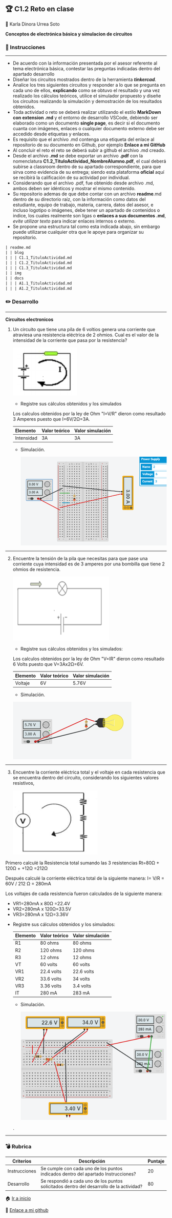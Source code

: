 ## :trophy: C1.2 Reto en clase
:woman: Karla Dinora Urrea Soto

**Conceptos de electrónica básica y simulacion de circuitos**

### :blue_book: Instrucciones
___

- De acuerdo con la información presentada por el asesor referente al tema electrónica básica, contestar las preguntas indicadas dentro del apartado desarrollo 
- Diseñar los circuitos mostrados dentro de la herramienta ***tinkercad***.
- Analice los tres siguientes circuitos y responder a lo que se pregunta en cada uno de ellos, **explicando** como se obtuvo el resultado y una vez realizado los cálculos teóricos, utilice el simulador propuesto y diseñe los circuitos realizando la simulación y demostración de los resultados obtenidos.
- Toda actividad o reto se deberá realizar utilizando el estilo **MarkDown con extension .md** y el entorno de desarrollo VSCode, debiendo ser elaborado como un documento **single page**, es decir si el documento cuanta con imágenes, enlaces o cualquier documento externo debe ser accedido desde etiquetas y enlaces.
- Es requisito que el archivo .md contenga una etiqueta del enlace al repositorio de su documento en Github, por ejemplo **Enlace a mi GitHub**
- Al concluir el reto el reto se deberá subir a github el archivo .md creado.
- Desde el archivo **.md** se debe exportar un archivo **.pdf** con la nomenclatura **C1.2_TituloActividad_NombreAlumno.pdf**, el cual deberá subirse a classroom dentro de su apartado correspondiente, para que sirva como evidencia de su entrega; siendo esta plataforma **oficial** aquí se recibirá la calificación de su actividad por individual.
- Considerando que el archivo .pdf, fue obtenido desde archivo .md, ambos deben ser idénticos y mostrar el mismo contenido.
- Su repositorio ademas de que debe contar con un archivo **readme**.md dentro de su directorio raíz, con la información como datos del estudiante, equipo de trabajo, materia, carrera, datos del asesor, e incluso logotipo o imágenes, debe tener un apartado de contenidos o indice, los cuales realmente son ligas o **enlaces a sus documentos .md**, _evite utilizar texto_ para indicar enlaces internos o externo.
- Se propone una estructura tal como esta indicada abajo, sin embargo puede utilizarse cualquier otra que le apoye para organizar su repositorio.

``` 
| readme.md
| | blog
| | | C1.1_TituloActividad.md
| | | C1.2_TituloActividad.md
| | | C1.3_TituloActividad.md
| | img
| | docs
| | | A1.1_TituloActividad.md
| | | A1.2_TituloActividad.md
```

### :pencil2: Desarrollo
___
**Circuitos electronicos**

1. Un circuito que tiene una pila de 6 voltios genera una corriente que atraviesa una resistencia eléctrica de 2 ohmios. Cual es el valor de la intensidad de la corriente que pasa por la resistencia?

    <p align="left">
            <img alt="Circuito1" src="https://github.com/Karldin11/SistemasProgramables/blob/main/img/C1.2/problema1.PNG?raw=true" 
            width=200 height=150>
    </p>

    +  Registre sus cálculos obtenidos y los simulados 

    Los calculos obtenidos por la ley de Ohm "I=V/R" dieron como resultado 3 Amperes puesto que I=6V/2Ω=3A.

    Elemento | Valor teórico | Valor simulación
    ---------|----------|---|
    Intensidad |  3A| 3A|
    

    + Simulación.
      <p align="left">
            <img alt="Simulacion1" src="https://github.com/Karldin11/SistemasProgramables/blob/main/img/C1.2/circuito1.PNG?raw=true" > 
    </p> 
  
___

2. Encuentre la tensión de la pila que necesitas para que pase una corriente cuya intensidad es de 3 amperes por una bombilla que tiene 2 ohmios de resistencia.

    <p align="left">
        <img alt="Circuito2" src="https://github.com/Karldin11/SistemasProgramables/blob/main/img/C1.2/problema2.PNG?raw=true" 
        width=300 height=200>
    </p>

    + Registre sus cálculos obtenidos y los simulados: 

    Los calculos obtenidos por la ley de Ohm "V=IR" dieron como resultado 6 Volts puesto que V=3Ax2Ω=6V.

    Elemento | Valor teórico | Valor simulación
    ---------|----------|---|
    Voltaje |6V  |5.76V |

      + Simulación.
      <p align="left">
            <img alt="Simulacion2" src="https://github.com/Karldin11/SistemasProgramables/blob/main/img/C1.2/circuito2.PNG?raw=true" > 
    </p> 
  
___

3. Encuentre la corriente eléctrica total y el voltaje en cada resistencia que se encuentra dentro del circuito, considerando los siguientes valores resistivos,

    <p align="left">
        <img alt="Circuito3" src="https://github.com/Karldin11/SistemasProgramables/blob/main/img/C1.2/problema3.PNG?raw=true" 
        >
    </p>
  Primero calculé la Resistencia total sumando las 3 resistencias Rt=80Ω + 120Ω + +12Ω =212Ω  
  
  Después calculé la corriente eléctrica total de la siguiente manera:
   I= V/R = 60V / 212 Ω = 280mA 
  
  Los voltajes de cada resistencia fueron calculados de la siguiente manera:

  - VR1=280mA x 80Ω =22.4V
  - VR2=280mA x 120Ω=33.5V
  - VR3=280mA x 12Ω=3.36V

  + Registre sus cálculos obtenidos y los simulados: 

   
    Elemento | Valor teórico | Valor simulación
    ---------|----------|---|
    R1 | 80 ohms |80 ohms |
    R2 | 120 ohms | 120 ohms|
    R3 | 12 ohms |12 ohms |
    VT | 60 volts | 60 volts|
    VR1 | 22.4 volts| 22.6 volts|
    VR2 | 33.6 volts| 34 volts|
    VR3 | 3.36 volts| 3.4 volts |
    IT |  280 mA |283 mA |

    + Simulación.
      <p align="left">
            <img alt="Simulacion3" src="https://github.com/Karldin11/SistemasProgramables/blob/main/img/C1.2/circuito3.PNG?raw=true" > 
    </p> .
___

### :bomb: Rubrica

| Criterios     | Descripción                                                                                  | Puntaje |
| ------------- | -------------------------------------------------------------------------------------------- | ------- |
| Instrucciones | Se cumple con cada uno de los puntos indicados dentro del apartado Instrucciones?            | 20 |
| Desarrollo    | Se respondió a cada uno de los puntos solicitados dentro del desarrollo de la actividad?     | 80      |

:house: [Ir a inicio](https://github.com/Karldin11/SistemasProgramables)

:file_folder: [Enlace a mi github](https://github.com/Karldin11/SistemasProgramables/blob/main/Trabajos/C1.2_Circuito_electronico_basico_KarlaUrrea.md)